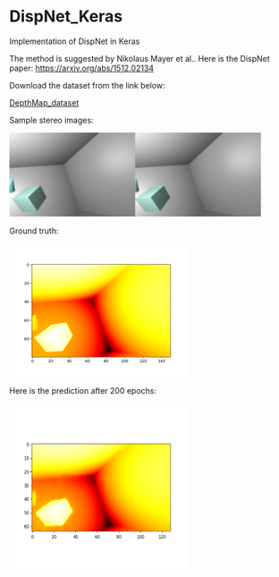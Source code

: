 # DispNet_Keras
Implementation of DispNet in Keras

The method is suggested by Nikolaus Mayer et al.. Here is the DispNet paper: 
<a href="https://arxiv.org/abs/1512.02134">https://arxiv.org/abs/1512.02134</a>

Download the dataset from the link below: 

<a href="https://github.com/LouisFoucard/DepthMap_dataset">DepthMap_dataset</a>

Sample stereo images:

<img src="images/Stereoimages.png" alt="input images" class="inline" width="450" height="150"/>

Ground truth:

<img src="images/gt.png" alt="gt" class="inline" width="320" height="238" />

Here is the prediction after 200 epochs:

<img src="images/dispnet_predict.png" alt="predicted" class="inline" width="320" height="298" />
